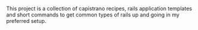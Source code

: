 This project is a collection of capistrano recipes, rails application templates and short commands to get common types of rails up and going in my preferred setup.
